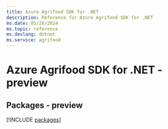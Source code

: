 ```yaml
---
title: Azure Agrifood SDK for .NET
description: Reference for Azure Agrifood SDK for .NET
ms.date: 05/28/2024
ms.topic: reference
ms.devlang: dotnet
ms.service: agrifood
---
```

# Azure Agrifood SDK for .NET - preview
## Packages - preview
[!INCLUDE [packages](agrifood-index.md)]